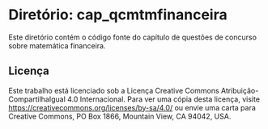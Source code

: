 # Diretório: cap_qcmtmfinanceira

Este diretório contém o código fonte do capítulo de questões de concurso sobre matemática financeira.

## Licença

Este trabalho está licenciado sob a Licença Creative Commons Atribuição-CompartilhaIgual 4.0 Internacional. Para ver uma cópia desta licença, visite https://creativecommons.org/licenses/by-sa/4.0/ ou envie uma carta para Creative Commons, PO Box 1866, Mountain View, CA 94042, USA.

